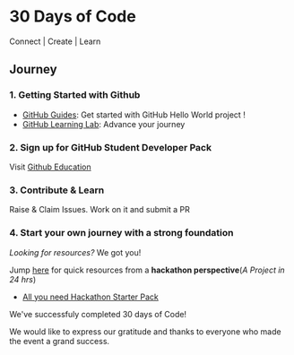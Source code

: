 # 30 Days of Code
Connect | Create | Learn

## Journey

### 1. Getting Started with Github
- [GitHub Guides](https://guides.github.com/activities/hello-world/): Get started with GitHub Hello World project !
- [GitHub Learning Lab](https://lab.github.com/): Advance your journey 

### 2. Sign up for GitHub Student Developer Pack
Visit [Github Education](https://education.github.com/pack/)

### 3. Contribute & Learn
Raise & Claim Issues. Work on it and submit a PR

### 4. Start your own journey with a strong foundation

_Looking for resources?_ We got you! 

Jump [here](https://kaiiyer.me/) for quick resources from a **hackathon perspective**(_A Project in 24 hrs_)
- [All you need Hackathon Starter Pack](https://github.com/kaiiyer/hackathon/)

We've successfuly completed 30 days of Code!

We would like to express our gratitude and thanks to everyone who made the event a grand success.
